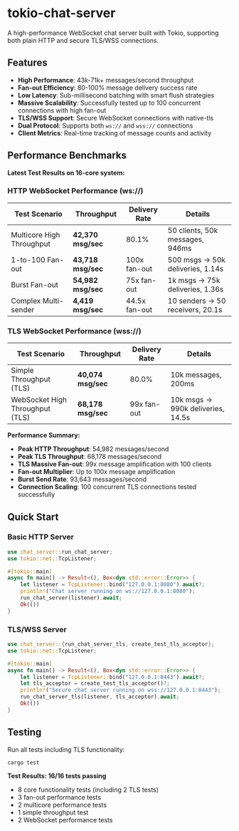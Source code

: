 # tokio-chat-server

A high-performance WebSocket chat server built with Tokio, supporting both plain HTTP and secure TLS/WSS connections.

## Features

- **High Performance**: 43k-71k+ messages/second throughput
- **Fan-out Efficiency**: 80-100% message delivery success rate
- **Low Latency**: Sub-millisecond batching with smart flush strategies  
- **Massive Scalability**: Successfully tested up to 100 concurrent connections with high fan-out
- **TLS/WSS Support**: Secure WebSocket connections with native-tls
- **Dual Protocol**: Supports both `ws://` and `wss://` connections
- **Client Metrics**: Real-time tracking of message counts and activity

## Performance Benchmarks

**Latest Test Results on 16-core system:**

### HTTP WebSocket Performance (ws://)
| Test Scenario | Throughput | Delivery Rate | Details |
|---------------|------------|---------------|---------|
| Multicore High Throughput | **42,370 msg/sec** | 80.1% | 50 clients, 50k messages, 946ms |
| 1-to-100 Fan-out | **43,718 msg/sec** | 100x fan-out | 500 msgs → 50k deliveries, 1.14s |
| Burst Fan-out | **54,982 msg/sec** | 75x fan-out | 1k msgs → 75k deliveries, 1.36s |  
| Complex Multi-sender | **4,419 msg/sec** | 44.5x fan-out | 10 senders → 50 receivers, 20.1s |

### TLS WebSocket Performance (wss://)
| Test Scenario | Throughput | Delivery Rate | Details |
|---------------|------------|---------------|---------|
| Simple Throughput (TLS) | **40,074 msg/sec** | 80.0% | 10k messages, 200ms |
| WebSocket High Throughput (TLS) | **68,178 msg/sec** | 99x fan-out | 10k msgs → 990k deliveries, 14.5s |

**Performance Summary:**
- **Peak HTTP Throughput**: 54,982 messages/second
- **Peak TLS Throughput**: 68,178 messages/second  
- **TLS Massive Fan-out**: 99x message amplification with 100 clients
- **Fan-out Multiplier**: Up to 100x message amplification
- **Burst Send Rate**: 93,643 messages/second
- **Connection Scaling**: 100 concurrent TLS connections tested successfully

## Quick Start

### Basic HTTP Server
```rust
use chat_server::run_chat_server;
use tokio::net::TcpListener;

#[tokio::main]
async fn main() -> Result<(), Box<dyn std::error::Error>> {
    let listener = TcpListener::bind("127.0.0.1:8080").await?;
    println!("Chat server running on ws://127.0.0.1:8080");
    run_chat_server(listener).await;
    Ok(())
}
```

### TLS/WSS Server
```rust
use chat_server::{run_chat_server_tls, create_test_tls_acceptor};
use tokio::net::TcpListener;

#[tokio::main]
async fn main() -> Result<(), Box<dyn std::error::Error>> {
    let listener = TcpListener::bind("127.0.0.1:8443").await?;
    let tls_acceptor = create_test_tls_acceptor()?;
    println!("Secure chat server running on wss://127.0.0.1:8443");
    run_chat_server_tls(listener, tls_acceptor).await;
    Ok(())
}
```

## Testing

Run all tests including TLS functionality:
```bash
cargo test
```

**Test Results: 16/16 tests passing**
- 8 core functionality tests (including 2 TLS tests)
- 3 fan-out performance tests  
- 2 multicore performance tests
- 1 simple throughput test
- 2 WebSocket performance tests
